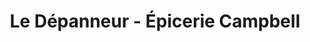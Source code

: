 ---
title: "Le Dépanneur - Épicerie Campbell"
url: /lachute/le-depanneur-epicerie-campbell/
shop: convenience
---